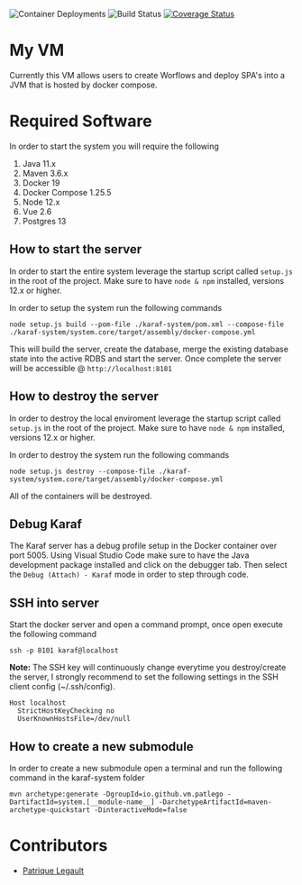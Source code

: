 ![Container Deployments](https://github.com/pat-lego/io.github.vm.patlego/workflows/Manual%20Deploy%20to%20ECS/badge.svg) ![Build Status](https://github.com/pat-lego/pat-lego.vm.github.io/workflows/Build%20and%20Test/badge.svg) [![Coverage Status](https://coveralls.io/repos/github/pat-lego/io.github.vm.patlego/badge.svg?branch=master)](https://coveralls.io/github/pat-lego/io.github.vm.patlego?branch=master)
# My VM

Currently this VM allows users to create Worflows and deploy SPA's into a JVM that is hosted by docker compose.

# Required Software

In order to start the system you will require the following

1. Java 11.x 
2. Maven 3.6.x
3. Docker 19
4. Docker Compose 1.25.5
5. Node 12.x
6. Vue 2.6
8. Postgres 13

## How to start the server

In order to start the entire system leverage the startup script called `setup.js` in the root of the project. Make sure to have `node & npm` installed, versions 12.x or higher.

In order to setup the system run the following commands

```
node setup.js build --pom-file ./karaf-system/pom.xml --compose-file ./karaf-system/system.core/target/assembly/docker-compose.yml
```

This will build the server, create the database, merge the existing database state into the active RDBS and start the server. Once complete the server will be accessible @ `http://localhost:8181`

## How to destroy the server

In order to destroy the local enviroment leverage the startup script called `setup.js` in the root of the project. Make sure to have `node & npm` installed, versions 12.x or higher.

In order to destroy the system run the following commands

```
node setup.js destroy --compose-file ./karaf-system/system.core/target/assembly/docker-compose.yml
```

All of the containers will be destroyed. 

## Debug Karaf

The Karaf server has a debug profile setup in the Docker container over port 5005. Using Visual Studio Code make sure to have the Java development package installed and click on the debugger tab. Then select the `Debug (Attach) - Karaf` mode in order to step through code.

## SSH into server

Start the docker server and open a command prompt, once open execute the following command 

```
ssh -p 8101 karaf@localhost
```

**Note:** The SSH key will continuously change everytime you destroy/create the server, I strongly recommend to set the following settings in the SSH client config (~/.ssh/config).

```
Host localhost
  StrictHostKeyChecking no
  UserKnownHostsFile=/dev/null
```

## How to create a new submodule

In order to create a new submodule open a terminal and run the following command in the karaf-system folder 

```
mvn archetype:generate -DgroupId=io.github.vm.patlego -DartifactId=system.[__module-name__] -DarchetypeArtifactId=maven-archetype-quickstart -DinteractiveMode=false
```

# Contributors
- [Patrique Legault](https://github.com/patlego)